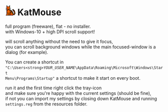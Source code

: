 <h1><img src="resources/icon.png"/> KatMouse</h1>

full program (freeware), flat - no installer.<br/>
with Windows-10 + high DPI scroll support!<br/>

will scroll anything without the need to give it focus,<br/>
you can scroll background windows while the main focused-window is a dialog (for example).

You can create a shortcut in <code>"C:\Users\<strong><em>YOUR_USER_NAME</em></strong>\AppData\Roaming\Microsoft\Windows\Start Menu\Programs\Startup"</code> a shortcut to make it start on every boot.

run it and the first time right click the tray-icon <br/>
and make sure you're happy with the current settings (should be fine), <br/>
if not you can import my settings by closing down KatMouse and running <code>settings.reg</code> from the resources folder.